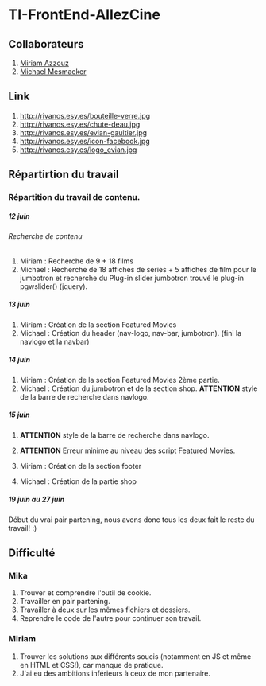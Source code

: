 # TI-FrontEnd-AllezCine

## Collaborateurs

1. [Miriam Azzouz](https://github.com/soyouz21)
2. [Michael Mesmaeker](https://github.com/Rivanos)

## Link
1. http://rivanos.esy.es/bouteille-verre.jpg
2. http://rivanos.esy.es/chute-deau.jpg
3. http://rivanos.esy.es/evian-gaultier.jpg
4. http://rivanos.esy.es/icon-facebook.jpg
5. http://rivanos.esy.es/logo_evian.jpg

## Répartirtion du travail

### Répartition du travail de contenu.

##### 12 juin
###### Recherche de contenu

1. Miriam   : Recherche de 9 + 18 films
2. Michael  : Recherche de 18 affiches de series + 5 affiches de film pour le jumbotron et recherche du Plug-in slider jumbotron
              trouvé le plug-in pgwslider() (jquery).
              
##### 13 juin

1. Miriam   : Création de la section Featured Movies
2. Michael  : Création du header (nav-logo, nav-bar, jumbotron). (fini la navlogo et la navbar)

##### 14 juin

1. Miriam   : Création de la section Featured Movies 2ème partie.
2. Michael  : Création du jumbotron et de la section shop. **ATTENTION** style de la barre de recherche dans navlogo.

##### 15 juin

1. **ATTENTION** style de la barre de recherche dans navlogo.
2. **ATTENTION** Erreur minime au niveau des script Featured Movies.

1. Miriam   : Création de la section footer
2. Michael  : Création de la partie shop


##### 19 juin au 27 juin

Début du vrai pair partening, nous avons donc tous les deux fait le reste du travail! :) 

## Difficulté

### Mika
1. Trouver et comprendre l'outil de cookie.
2. Travailler en pair partening.
3. Travailler à deux sur les mêmes fichiers et dossiers.
3. Reprendre le code de l'autre pour continuer son travail.



### Miriam
1. Trouver les solutions aux différents soucis (notamment en JS et même en HTML et CSS!), car manque de pratique.
2. J'ai eu des ambitions inférieurs à ceux de mon partenaire.


